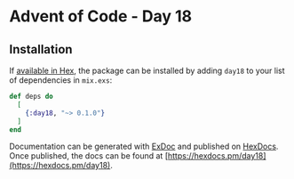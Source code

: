 # Advent of Code - Day 18

## Installation

If [available in Hex](https://hex.pm/docs/publish), the package can be installed
by adding `day18` to your list of dependencies in `mix.exs`:

```elixir
def deps do
  [
    {:day18, "~> 0.1.0"}
  ]
end
```

Documentation can be generated with [ExDoc](https://github.com/elixir-lang/ex_doc)
and published on [HexDocs](https://hexdocs.pm). Once published, the docs can
be found at [https://hexdocs.pm/day18](https://hexdocs.pm/day18).

